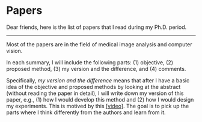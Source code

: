 # Papers

Dear friends, here is the list of papers that I read during my Ph.D. period.

****

Most of the papers are in the field of medical image analysis and computer vision. 

In each summary, I will include the following parts: (1) objective, (2) proposed method, (3) my version and the difference, and (4) comments.

Specifically, *my version and the difference* means that after I have a basic idea of the objective and proposed methods by looking at the abstract (without reading the paper in detail), I will write down my version of this paper, e.g., (1) how I would develop this method and (2) how I would design my experiments. This is motived by this [[video]](https://v.qq.com/x/page/w3218w6zkcm.html). The goal is to pick up the parts where I think differently from the authors and learn from it.